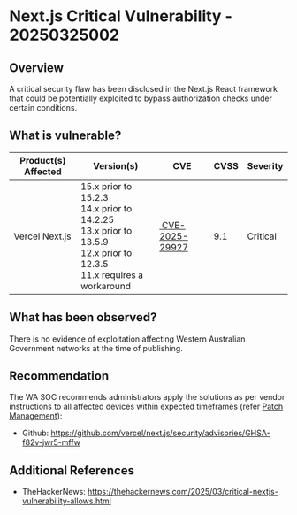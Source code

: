 # Next.js Critical Vulnerability - 20250325002

## Overview

A critical security flaw has been disclosed in the Next.js React framework that could be potentially exploited to bypass authorization checks under certain conditions.

## What is vulnerable?

| Product(s) Affected | Version(s) | CVE | CVSS | Severity |
| ------------------- | ---------- | --- | ---- | -------- |
| Vercel Next.js | 15.x prior to 15.2.3 <br> 14.x prior to 14.2.25 <br> 13.x prior to 13.5.9 <br> 12.x prior to 12.3.5 <br> 11.x requires a workaround | [ CVE-2025-29927](https://nvd.nist.gov/vuln/detail/CVE-2025-29927 "https://nvd.nist.gov/vuln/detail/CVE-2025-29927") | 9.1  | Critical |

## What has been observed?

There is no evidence of exploitation affecting Western Australian Government networks at the time of publishing.

## Recommendation

The WA SOC recommends administrators apply the solutions as per vendor instructions to all affected devices within expected timeframes (refer [Patch Management](../guidelines/patch-management.md)):

- Github: <https://github.com/vercel/next.js/security/advisories/GHSA-f82v-jwr5-mffw>

## Additional References

- TheHackerNews: <https://thehackernews.com/2025/03/critical-nextjs-vulnerability-allows.html>
